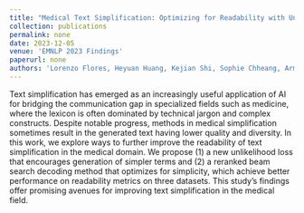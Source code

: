 ```yaml
---
title: "Medical Text Simplification: Optimizing for Readability with Unlikelihood Training and Reranked Beam Search Decoding"
collection: publications
permalink: none
date: 2023-12-05
venue: 'EMNLP 2023 Findings'
paperurl: none
authors: 'Lorenzo Flores, Heyuan Huang, Kejian Shi, Sophie Chheang, Arman Cohan'
---
```


Text simplification has emerged as an increasingly useful application of AI for bridging the communication gap in specialized fields such as medicine, where the lexicon is often dominated by technical jargon and complex constructs. Despite notable progress, methods in medical simplification sometimes result in the generated text having lower quality and diversity. In this work, we explore ways to further improve the readability of text simplification in the medical domain. We propose (1) a new unlikelihood loss that encourages generation of simpler terms and (2) a reranked beam search decoding method that optimizes for simplicity, which achieve better performance on readability metrics on three datasets. This study’s findings offer promising avenues for improving text simplification in the medical field.